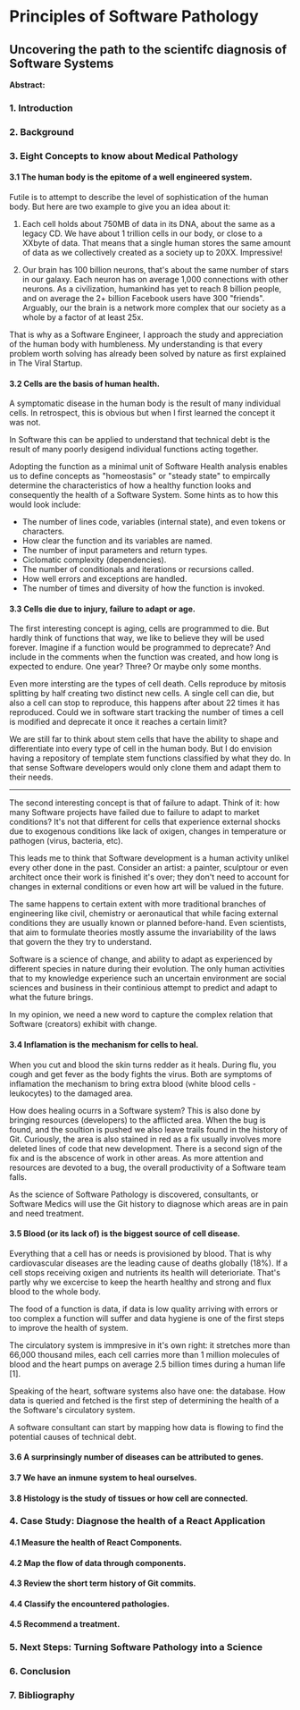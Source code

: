 # Principles of Software Pathology
## Uncovering the path to the scientifc diagnosis of Software Systems

**Abstract:**


### 1. Introduction


### 2. Background


### 3. Eight Concepts to know about Medical Pathology

#### 3.1 The human body is the epitome of a well engineered system.
Futile is to attempt to describe the level of sophistication of the human body. But here are two example to give you an idea about it:

1) Each cell holds about 750MB of data in its DNA, about the same as a legacy CD.
We have about 1 trillion cells in our body, or close to a XXbyte of data.
That means that a single human stores the same amount of data as we collectively created as a society up to 20XX. Impressive!

2) Our brain has 100 billion neurons, that's about the same number of stars in our galaxy. Each neuron has on average 1,000 connections with other neurons. As a civilization, humankind has yet to reach 8 billion people, and on average the 2+ billion Facebook users have 300 "friends". Arguably, our the brain is a network more complex that our society as a whole by a factor of at least 25x.

That is why as a Software Engineer, I approach the study and appreciation of the human body with humbleness. My understanding is that every problem worth solving has already been solved by nature as first explained in The Viral Startup.


#### 3.2 Cells are the basis of human health.

A symptomatic disease in the human body is the result of many individual cells. In retrospect, this is obvious but when I first learned the concept it was not. 

In Software this can be applied to understand that technical debt is the result of many poorly desigend individual functions acting together.

Adopting the function as a minimal unit of Software Health analysis enables us to define concepts as "homeostasis" or "steady state" to empircally determine the characteristics of how a healthy function looks and consequently the health of a Software System. Some hints as to how this would look include:

* The number of lines code, variables (internal state), and even tokens or characters.
* How clear the function and its variables are named.
* The number of input parameters and return types.
* Ciclomatic complexity (dependencies). 
* The number of conditionals and iterations or recursions called.
* How well errors and exceptions are handled.
* The number of times and diversity of how the function is invoked.


#### 3.3 Cells die due to injury, failure to adapt or age.

The first interesting concept is aging, cells are programmed to die. But hardly think of functions that way, we like to believe they will be used forever. Imagine if a function would be programmed to deprecate? And include in the comments when the function was created, and how long is expected to endure. One year? Three? Or maybe only some months.

Even more intersting are the types of cell death. Cells reproduce by mitosis splitting by half creating two distinct new cells. A single cell can die, but also a cell can stop to reproduce, this happens after about 22 times it has reproduced. Could we in software start tracking the number of times a cell is modified and deprecate it once it reaches a certain limit?

We are still far to think about stem cells that have the ability to shape and differentiate into every type of cell in the human body. But I do envision having a repository of template stem functions classified by what they do. In that sense Software developers would only clone them and adapt them to their needs.

***

The second interesting concept is that of failure to adapt. Think of it: how many Software projects have failed due to failure to adapt to market conditions? It's not that different for cells that experience external shocks due to exogenous conditions like lack of oxigen, changes in temperature or pathogen (virus, bacteria, etc).

This leads me to think that Software development is a human activity unlikel every other done in the past. Consider an artist: a painter, sculptour or even architect once their work is finished it's over; they don't need to account for changes in external conditions or even how art will be valued in the future.

The same happens to certain extent with more traditional branches of engineering like civil, chemistry or aeronautical that while facing external conditions they are usually known or planned before-hand. Even scientists, that aim to formulate theories mostly assume the invariability of the laws that govern the they try to understand.

Software is a science of change, and ability to adapt as experienced by different species in nature during their evolution. The only human activities that to my knowledge experience such an uncertain environment are social sciences and business in their continious attempt to predict and adapt to what the future brings.

In my opinion, we need a new word to capture the complex relation that Software (creators) exhibit with change.


#### 3.4 Inflamation is the mechanism for cells to heal.

When you cut and blood the skin turns redder as it heals. During flu, you cough and get fever as the body fights the virus. Both are symptoms of inflamation the mechanism to bring extra blood (white blood cells - leukocytes) to the damaged area.

How does healing ocurrs in a Software system? This is also done by bringing resources (developers) to the afflicted area. When the bug is found, and the soultion is pushed we also leave trails found in the history of Git. Curiously, the area is also stained in red as a fix usually involves more deleted lines of code that new development. There is a second sign of the fix and is the abscence of work in other areas. As more attention and resources are devoted to a bug, the overall productivity of a Software team falls.

As the science of Software Pathology is discovered, consultants, or Software Medics will use the Git history to diagnose which areas are in pain and need treatment. 


#### 3.5 Blood (or its lack of) is the biggest source of cell disease.

Everything that a cell has or needs is provisioned by blood. That is why cardiovascular diseases are the leading cause of deaths globally (18%). If a cell stops receiving oxigen and nutrients its health will deterioriate. That's partly why we excercise to keep the hearth healthy and strong and flux blood to the whole body.

The food of a function is data, if data is low quality arriving with errors or too complex a function will suffer and data hygiene is one of the first steps to improve the health of system.

The circulatory system is immpresive in it's own right: it stretches more than 66,000 thousand miles, each cell carries more than 1 million molecules of blood and the heart pumps on average 2.5 billion times during a human life [1].

Speaking of the heart, software systems also have one: the database. How data is queried and fetched is the first step of determining the health of a the Software's circulatory system.

A software consultant can start by mapping how data is flowing to find the potential causes of technical debt.


#### 3.6 A surprinsingly number of diseases can be attributed to genes.


#### 3.7 We have an inmune system to heal ourselves.


#### 3.8 Histology is the study of tissues or how cell are connected.



### 4. Case Study: Diagnose the health of a React Application

#### 4.1 Measure the health of React Components.


#### 4.2 Map the flow of data through components.


#### 4.3 Review the short term history of Git commits.


#### 4.4 Classify the encountered pathologies.


#### 4.5 Recommend a treatment.


### 5. Next Steps: Turning Software Pathology into a Science


### 6. Conclusion


### 7. Bibliography


